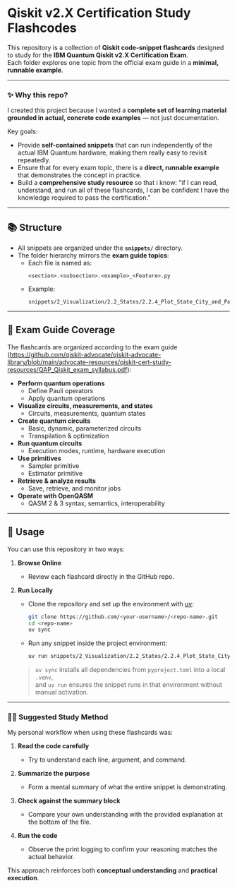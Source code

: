 # Qiskit v2.X Certification Study Flashcodes

This repository is a collection of **Qiskit code-snippet flashcards** designed to study for the **IBM Quantum Qiskit v2.X Certification Exam**.  
Each folder explores one topic from the official exam guide in a **minimal, runnable example**.

---

### ✨ Why this repo?

I created this project because I wanted a **complete set of learning material grounded in actual, concrete code examples** — not just documentation.  

Key goals:  
- Provide **self-contained snippets** that can run independently of the actual IBM Quantum hardware, making them really easy to revisit repeatedly.  
- Ensure that for every exam topic, there is a **direct, runnable example** that demonstrates the concept in practice.  
- Build a **comprehensive study resource** so that i know: "if I can read, understand, and run all of these flashcards, I can be confident I have the knowledge required to pass the certification."  

---

## 📚 Structure

- All snippets are organized under the **`snippets/`** directory.  
- The folder hierarchy mirrors the **exam guide topics**:
  - Each file is named as:  
    ```
    <section>.<subsection>.<example>_<Feature>.py
    ```
  - Example:  
    ```
    snippets/2_Visualization/2.2_States/2.2.4_Plot_State_City_and_PauliVec.py
    ```

---

## 🧩 Exam Guide Coverage

The flashcards are organized according to the exam guide (https://github.com/qiskit-advocate/qiskit-advocate-library/blob/main/advocate-resources/qiskit-cert-study-resources/QAP_Qiskit_exam_syllabus.pdf):

- **Perform quantum operations**
  - Define Pauli operators
  - Apply quantum operations  
- **Visualize circuits, measurements, and states**
  - Circuits, measurements, quantum states  
- **Create quantum circuits**
  - Basic, dynamic, parameterized circuits  
  - Transpilation & optimization  
- **Run quantum circuits**
  - Execution modes, runtime, hardware execution  
- **Use primitives**
  - Sampler primitive  
  - Estimator primitive  
- **Retrieve & analyze results**
  - Save, retrieve, and monitor jobs  
- **Operate with OpenQASM**
  - QASM 2 & 3 syntax, semantics, interoperability  

---

## 🚀 Usage

You can use this repository in two ways:

1. **Browse Online**  
   - Review each flashcard directly in the GitHub repo.

2. **Run Locally**  
   - Clone the repository and set up the environment with [uv](https://docs.astral.sh/uv/):
     ```bash
     git clone https://github.com/<your-username>/<repo-name>.git
     cd <repo-name>
     uv sync
     ```
   - Run any snippet inside the project environment:
     ```bash
     uv run snippets/2_Visualization/2.2_States/2.2.4_Plot_State_City_and_PauliVec.py
     ```

   > `uv sync` installs all dependencies from `pyproject.toml` into a local `.venv`,  
   > and `uv run` ensures the snippet runs in that environment without manual activation.


---

### 🧑‍🎓 Suggested Study Method

My personal workflow when using these flashcards was:

1. **Read the code carefully**  
   - Try to understand each line, argument, and command.  

2. **Summarize the purpose**  
   - Form a mental summary of what the entire snippet is demonstrating.  

3. **Check against the summary block**  
   - Compare your own understanding with the provided explanation at the bottom of the file.  

4. **Run the code**  
   - Observe the print logging to confirm your reasoning matches the actual behavior.  

This approach reinforces both **conceptual understanding** and **practical execution**.  

